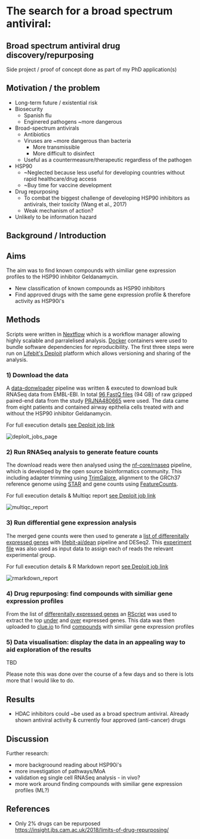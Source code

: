 # The search for a broad spectrum antiviral: 
## Broad spectrum antiviral drug discovery/repurposing

Side project / proof of concept done as part of my PhD application(s)

## Motivation / the problem
- Long-term future / existential risk
- Biosecurity
  - Spanish flu
  - Enginered pathogens ~more dangerous
- Broad-spectrum antivirals
  - Antibiotics
  - Viruses are ~more dangerous than bacteria
    - More transmissible
    - More difficult to disinfect
  - Useful as a countermeasure/therapeutic regardless of the pathogen
- HSP90
  - ~Neglected because less useful for developing countries without rapid healthcare/drug access
  - ~Buy time for vaccine development
- Drug repurposing
    - To combat the biggest challenge of developing HSP90 inhibitors as antivirals, their toxicity (Wang et al., 2017)
    - Weak mechanism of action?
- Unlikely to be information hazard

## Background / Introduction


## Aims
The aim was to find known compounds with similiar gene expression profiles to the HSP90 inhibitor Geldanamycin.
- New classification of known compounds as HSP90 inhibitors
- Find approved drugs with the same gene expression profile & therefore activity as HSP90i's

## Methods

Scripts were written in [Nextflow](https://www.nextflow.io/) which is a workflow manager allowing highly scalable and parralelised analysis. [Docker](https://www.docker.com/) containers were used to bundle software dependencies for reproducibility. The first three steps were run on [Lifebit's Deploit](https://lifebit.ai/deploit) platform which allows versioning and sharing of the analysis.

### 1) Download the data
A [data-donwloader](https://github.com/PhilPalmer/data-downloader) pipeline was written & executed to download bulk RNASeq data from EMBL-EBI.
In total [96 FastQ files](data/1_download/urls.txt) (94 GB) of raw gzipped paired-end data from the study [PRJNA480665]( https://www.ncbi.nlm.nih.gov/bioproject/PRJNA480665) were used.
The data came from eight patients and contained airway epithelia cells treated with and without the HSP90 inhibitor Geldanamycin.

For full execution details [see Deploit job link](https://deploit.lifebit.ai/public/jobs/5d7bfd7e12638d00d8ff7c9b)

![deploit_jobs_page]()

### 2) Run RNASeq analysis to generate feature counts
The download reads were then analysed using the [nf-core/rnaseq](https://github.com/nf-core/rnaseq) pipeline, which is developed by the open source bioinformatics community. This including adapter trimming using [TrimGalore](https://github.com/nf-core/rnaseq/blob/master/docs/output.md#trimgalore), alignment to the GRCh37 reference genome using [STAR](https://github.com/nf-core/rnaseq/blob/master/docs/output.md#star) and gene counts using [FeatureCounts](https://github.com/nf-core/rnaseq/blob/master/docs/output.md#featurecounts).

For full execution details & Multiqc report [see Deploit job link](https://deploit.lifebit.ai/public/jobs/5d7e2f041b814e00d7d17ffe)

![multiqc_report]()

### 3) Run differential gene expression analysis
The merged gene counts were then used to generate a [list of differenitally expressed genes](data/3_differential_gene_expression/diffexpr-results.csv) with [lifebit-ai/dean](https://github.com/lifebit-ai/dean) pipeline and DESeq2. This [experiment file](data/3_differential_gene_expression/experiment.csv) was also used as input data to assign each of reads the relevant experimental group.

For full execution details & R Markdown report [see Deploit job link](https://deploit.lifebit.ai/public/jobs/5d7e510d1b814e00d7d1a155)

![rmarkdown_report]()

### 4) Drug repurposing: find compounds with similiar gene expression profiles
From the list of [differenitally expressed genes](data/3_differential_gene_expression/diffexpr-results.csv) an [RScript](data/4_drug_repurposing/get_top_genes.R) was used to extract the top [under](data/4_drug_repurposing/under_expressed.txt) and [over](data/4_drug_repurposing/over_expressed.txt) expressed genes. This data was then uploaded to [clue.io](https://clue.io/) to find [compounds](data/4_drug_repurposing/ranked_compounds.txt) with similiar gene expression profiles

### 5) Data visualisation: display the data in an appealing way to aid exploration of the results

TBD

Please note this was done over the course of a few days and so there is lots more that I would like to do.

## Results
- HDAC inhibitors could ~be used as a broad spectrum antiviral. Already shown antiviral activity & currently four approved (anti-cancer) drugs

## Discussion
Further research:
- more backgroound reading about HSP90i's
- more investigation of pathways/MoA
- validation eg single cell RNASeq analysis - in vivo?
- more work around finding compounds with similiar gene expression profiles (ML?)

## References
- Only 2% drugs can be repurposed https://insight.jbs.cam.ac.uk/2018/limits-of-drug-repurposing/
